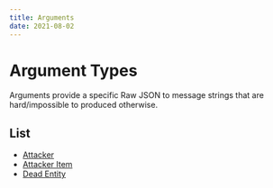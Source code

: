 ```yaml
---
title: Arguments
date: 2021-08-02
---
```

# Argument Types

Arguments provide a specific Raw JSON to message strings that are hard/impossible to produced otherwise.

## List

* [Attacker](attacker)
* [Attacker Item](attacker_item)
* [Dead Entity](dead_entity)